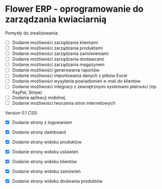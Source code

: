 # Flower ERP - oprogramowanie do zarządzania kwiaciarnią

Pomysły do zrealizowania:
- [ ] Dodanie możliwości zarządzania klientami
- [ ] Dodanie możliwości zarządzania produktami
- [ ] Dodanie możliwości zarządzania zamówieniami
- [ ] Dodanie możliwości zarządzania dostawcami
- [ ] Dodanie możliwości zarządzania magazynem
- [ ] Dodanie możliwości generowania raportów
- [ ] Dodanie możliwości importowania danych z plików Excel
- [ ] Dodanie możliwości wysyłania powiadomień e-mail do klientów
- [ ] Dodanie możliwości integracji z zewnętrznymi systemami płatności (np. PayPal, Stripe)
- [ ] Dodanie aplikacji mobilnej
- [ ] Dodanie możliwości tworzenia stron internetowych

Version 0.1
CSS:
- [x] Dodanie strony z logowaniem
- [x] Dodanie strony dashboard
- [x] Dodanie strony widoku produktów
- [x] Dodanie strony widoku ustawień
- [x] Dodanie strony widoku klientów
- [x] Dodanie strony widoku zamówień
- [x] Dodanie strony widoku dodwania produktów



